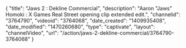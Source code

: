 {
    "title": "Jaws 2 : Dekline Commercial",
    "description": "Aaron \"Jaws\" Homoki : X Games Real Street opening clip extended edit.",
    "channelid": "3764790",
    "videoid": "3764068",
    "date_created": "1409935408",
    "date_modified": "1470260680",
    "type": "captivate",
    "layout": "channelVideo",
    "url": "\/action\/jaws-2-dekline-commercial\/3764790-3764068"
}